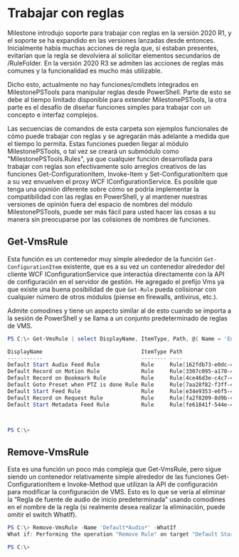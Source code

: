 # Trabajar con reglas

Milestone introdujo soporte para trabajar con reglas en la versión 2020 R1, y el soporte se ha expandido en las versiones lanzadas desde entonces. Inicialmente había muchas acciones de regla que, si estaban presentes, evitarían que la regla se devolviera al solicitar elementos secundarios de /RuleFolder. En la versión 2020 R3 se admiten las acciones de reglas más comunes y la funcionalidad es mucho más utilizable.

Dicho esto, actualmente no hay funciones/cmdlets integrados en MilestonePSTools para manipular reglas desde PowerShell. Parte de esto se debe al tiempo limitado disponible para extender MilestonePSTools, la otra parte es el desafío de diseñar funciones simples para trabajar con un concepto e interfaz complejos.

Las secuencias de comandos de esta carpeta son ejemplos funcionales de cómo puede trabajar con reglas y se agregarán más adelante a medida que el tiempo lo permita. Estas funciones pueden llegar al módulo MilestonePSTools, o tal vez se creará un submódulo como "MilestonePSTools.Rules", ya que cualquier función desarrollada para trabajar con reglas son efectivamente solo arreglos creativos de las funciones Get-ConfigurationItem, Invoke-Item y Set-ConfigurationItem que a su vez envuelven el proxy WCF IConfigurationService. Es posible que tenga una opinión diferente sobre cómo se podría implementar la compatibilidad con las reglas en PowerShell, y al mantener nuestras versiones de opinión fuera del espacio de nombres del módulo MilestonePSTools, puede ser más fácil para usted hacer las cosas a su manera sin preocuparse por las colisiones de nombres de funciones.


## Get-VmsRule

Esta función es un contenedor muy simple alrededor de la función `Get-ConfigurationItem` existente, que es a su vez un contenedor alrededor del cliente WCF IConfigurationService que interactúa directamente con la API de configuración en el servidor de gestión. He agregado el prefijo Vms ya que existe una buena posibilidad de que `Get-Rule` pueda colisionar con cualquier número de otros módulos (piense en firewalls, antivirus, etc.).

Admite comodines y tiene un aspecto similar al de esto cuando se importa a la sesión de PowerShell y se llama a un conjunto predeterminado de reglas de VMS.

```powershell
PS C:\> Get-VmsRule | select DisplayName, ItemType, Path, @{ Name = 'Enabled'; Expression = { $_.EnableProperty.Enabled } }

DisplayName                               ItemType Path                                       Enabled
-----------                               -------- ----                                       -------
Default Start Audio Feed Rule             Rule     Rule[162fdb73-e0dc-4a2d-baa6-54b0d2b16684]    True
Default Record on Motion Rule             Rule     Rule[3307c095-a170-49d3-ab11-1baf8783acb9]    True
Default Record on Bookmark Rule           Rule     Rule[4ce46d3e-c4c7-46b2-a580-fc98cdc24611]    True
Default Goto Preset when PTZ is done Rule Rule     Rule[7aa28f82-f3ff-4398-9781-061299178c7f]   False
Default Start Feed Rule                   Rule     Rule[e34e9353-e6f5-43ff-8e8f-d4a558159b2b]    True
Default Record on Request Rule            Rule     Rule[fa2f8209-8d9b-4580-a6eb-17e58c99a610]    True
Default Start Metadata Feed Rule          Rule     Rule[fe61841f-544e-44d7-b7a8-cd709195162d]    True



PS C:\> 
```

## Remove-VmsRule

Esta es una función un poco más compleja que Get-VmsRule, pero sigue siendo un contenedor relativamente simple alrededor de las funciones Get-ConfigurationItem e Invoke-Method que utilizan la API de configuración para modificar la configuración de VMS. Esto es lo que se vería al eliminar la “Regla de fuente de audio de inicio predeterminada” usando comodines en el nombre de la regla (si realmente desea realizar la eliminación, puede omitir el switch WhatIf).

```powershell
PS C:\> Remove-VmsRule -Name 'Default*Audio*' -WhatIf
What if: Performing the operation "Remove Rule" on target "Default Start Audio Feed Rule".

PS C:\> 
```
